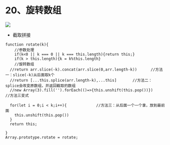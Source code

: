 # 20、旋转数组

![](https://img-blog.csdnimg.cn/20210621144744814.png?x-oss-process=image/watermark,type_ZmFuZ3poZW5naGVpdGk,shadow_10,text_aHR0cHM6Ly9ibG9nLmNzZG4ubmV0L3FxXzM0MjczMDU5,size_16,color_FFFFFF,t_70)

- 截取拼接

```shell
function rotate(k){
	//参数处理
	if(k<0 || k === 0 || k === this.length){return this;}
	if(k > this.length){k = k%this.length}
	//旋转数组
  //return arr.slice(-k).concat(arr.slice(0,arr.length-k))		//方法一：slice(-k)从后面取k个
  //return [...this.splice(arr.length-k),...this]		//方法二：splice会改变原数组，并返回截取的数组
  //new Array(3).fill('').forEach(()=>{this.unshift(this.pop())})		//方法三变式

  for(let i = 0;i < k;i++){				//方法三：从后面一个一个拿，放到最前面
    this.unshift(this.pop())
  }
  return this;
  
}
Array.prototype.rotate = rotate;
```

